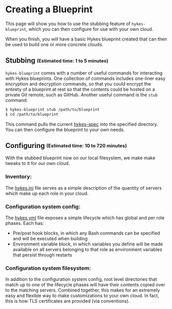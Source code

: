 # Creating a Blueprint

This page will show you how to use the stubbing feature of `hykes-blueprint`, which you can
then configure for use with your own cloud.

When you finish, you will have a basic Hykes blueprint created that can then be used to build one
or more concrete clouds.

## Stubbing <sub><sup>(Estimated time: 1 to 5 minutes)</sup></sub>
`hykes-blueprint` comes with a number of useful commands for interacting with Hykes blueprints.
One collection of commands includes one-liner easy encryption and decryption commands, so that you
could encrypt the entirety of a blueprint at rest so that the contents could be hosted on a private
Git remote, such as GitHub. Another useful command is the `stub` command:

```bash
$ hykes-blueprint stub /path/to/blueprint
$ cd /path/to/blueprint
```

This command pulls the current [hykes-spec](https://github.com/cloud-elements/hykes-spec) into the
specified directory. You can then configure the blueprint to your own needs.

## Configuring <sub><sup>(Estimated time: 10 to 720 minutes)</sup></sub>
With the stubbed blueprint now on our local filesystem, we make make tweaks to it for our own cloud.

### Inventory:
The [hykes.ini](https://github.com/cloud-elements/hykes-spec/blob/master/hykes.ini) file serves as
a simple description of the quantity of servers which make up each role in your cloud.

### Configuration system config:
The [hykes.yml](https://github.com/cloud-elements/hykes-spec/blob/master/hykes.yml) file exposes a
simple lifecycle which has global and per role phases. Each has:

* Pre/post hook blocks, in which any Bash commands can be specified and will be executed when
building
* Environment variable block, in which variables you define will be made available on all servers
belonging to that role as environment variables that persist through restarts

### Configuration system filesystem:
In addition to the configuration system config, root level directories that match up to one of the
lifecycle phases will have their contents copied over to the matching servers. Combined together,
this makes for an extremely easy and flexible way to make customizations to your own cloud. In
fact, this is how TLS certificates are provided (via conventions).
